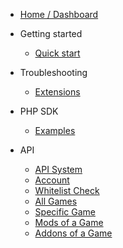 - [Home / Dashboard](http://celltek.space)

- Getting started
  - [Quick start]()

- Troubleshooting
  - [Extensions](ts_extensions.md)

- PHP SDK
  - [Examples](examples.md)

- API
  - [API System](api_system.md)
  - [Account](api_account.md)
  - [Whitelist Check](api_img_whitelistcheck.md)
  - [All Games](api_allgames.md)
  - [Specific Game](api_onegame.md)
  - [Mods of a Game](api_modsgame.md)
  - [Addons of a Game](api_addonsgame.md)